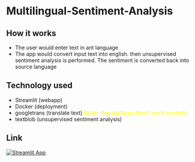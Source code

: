 # Multilingual-Sentiment-Analysis


## How it works
* The user would enter text in ant language
* The app would convert input text into english. then unsupervised sentiment analysis is performed. The sentiment is converted back into source language


## Technology used
* Streamlit (webapp)
* Docker (deployment)
* googletrans (translate text) <font color="yellow">Note:- this package doen't work currently</font>
* textblob (unsupervised sentiment analysis)


## Link
[![Streamlit App](https://static.streamlit.io/badges/streamlit_badge_black_white.svg)]( https://share.streamlit.io/n-harish/multilingual-sentiment-analysis/trans.py )
